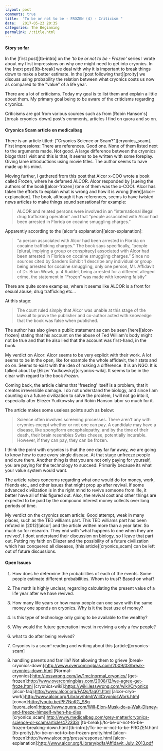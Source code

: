 ```yaml
---
layout: post
comments: true
title:  "To be or not to be - FROZEN (4) - Criticism "
date:   2017-05-23 20:35	
categories: The Beginning
permalink: /:title.html
---
```

#### Story so far

In the [first post][tb-intro] on the _'to be or not to be - Frozen'_ series I wrote about my first impressions on why one might need to get into cryonics. In the [next post][tb-break] we deal with why it is important to break things down to make a better estimate. In the [post following that][prolty] we discuss using probability the relation between what cryonics costs us now as compared to the "value" of a life year. 

There are a lot of criticisms. Today my goal is to list them and explain a little about them. My primary goal being to be aware of the criticisms regarding cryonics. 

Criticisms are got from various sources such as from [Robin Hanson's][break-cryonics-down] post's comments, articles I find on quora and so on.

#### Cryonics Scam article on medicalbag

There is an article titled: ["Cryonics Science or Scam?"][cryonics_scam]. First impressions: There are references. Good one. None of them listed next to the arguments made. Not good. A large difference between the cryonics blogs that I visit and this is that, it seems to be written with some foreplay. Giving lame introductions using movie titles. The author seems to have made up his mind.

Moving further, I gathered from this post that Alcor x-COO wrote a book called Frozen, where he defamed ALCOR. Alcor responded by [sueing the authors of the book][alcor-frozen] (one of them was the x-COO). Alcor has taken the efforts to explain what is wrong and how it is wrong [here][alcor-explanation]. The book, although it has references, seems to have twisted news articles to make things sound sensational for example:

>ALCOR and related persons were involved in an “international illegal drug
trafficking operation” and that “people associated with Alcor had been arrested in
Florida on cocaine smuggling charges.”

Apparently according to the [alcor's explanation][alcor-explanation]:

>“a person associated with Alcor had been arrested in Florida on cocaine trafficking charges.” The book says specifically, “people [plural, implying a group or conspiracy] associated with Alcor had been arrested in Florida on cocaine smuggling charges.” Since no sources cited by Sanders Exhibit 1 describe any individual or group being arrested for cocaine smuggling, only one person, Mr. 
Affidavit of Dr. Brian Wowk, p. 4 Ruddel, being arrested for a different alleged crime, the statement in “Frozen” was made with
knowing falsity"

There are quite some examples, where it seems like ALCOR is a front for sexual abuse, drug trafficking etc...

At this stage:
>The court ruled simply that Alcor was unable at this stage of the lawsuit to prove the publisher and co-author acted with knowledge that the book was false when published. 

The author has also given a public statement as can be seen [here][alcor-frozen] stating that his account on the abuse of Ted William's body might not be true and that he also lied that the account was first-hand, in the book.

My verdict on Alcor:
Alcor seems to be very explicit with their work. A lot seems to be in the open, like for example the whole affidavit, their stats and so on. Seems to exist with the idea of making a difference. It is an NGO. It is talked about by [Elizer Yudkowsky][cryonics-wiki]. It seems to be in the clear with regard to the book *Frozen*.

Coming back, the article claims that 'freezing' itself is a problem, that it creates irreversible damage. I do not understand the biology, and since I am counting on a future civilization to solve the problem, I will not go into it, especially after Eliezer Yudkowsky and Robin Hanson labor so much for it. 

The article makes some useless points such as below:
>Science often involves screening processes. There aren't any with cryonics except whether or not one can pay. A candidate may have a disease, like spongiform encephalopathy, and by the time of their death, their brain resembles Swiss cheese, potentially incurable. However, if they can pay, they can be frozen.

I think the point with cryonics is that the one day far far away, we are going to know how to cure every single disease. At that stage unfreeze people and cure them. Another thing is that you are not only paying for yourself, you are paying for the technology to succeed. Primarily because its what your value system would want.

The article raises concerns regarding what one would do for money, work, friends etc., and other issues that might prop up after revival. If some advanced civilization is in the right mind to revive someone from life, it better have all of this figured out. Also, the revival cost and other things are expected to be paid by the compound interest money collects over long periods of time.

My verdict on the cryonics scam article:
Good attempt, weak in many places, such as the TED williams part. This TED williams part has been refuted in [2012][alcor] and the article written more than a year later. So much so for research. They end with 'what happens to one when they are revived'. I dont understand their discussion on biology, so I leave that part out. Putting my faith on Eliezer and the possibility of a future civilization which has conquered all diseases, [this article][cryonics_scam] can be left out of future discussions.

#### Open Issues

1) How does he determine the probabilities of each of the events. Some people estimate different probabilities. Whom to trust? Based on what?

2) The math is highly unclear, regarding calculating the present value of a life year after we have revived. 

3) How many life years or how many people can one save with the same money one spends on cryonics. Why is it the best use of money?

4) Is this type of technology only going to be available to the wealthy?

5) Why would the future generation invest in reviving a only a few people?

6) what to do after being revived?

7) Cryonics is a scam! reading and writing about this [article][cryonics-scam]

8) handling parents and familia? Not allowing them to grieve
[break-cryonics-down]:http://www.overcomingbias.com/2009/03/break-cryonics-down.html
[Normal-cryonics]:http://lesswrong.com/lw/1mc/normal_cryonics/
[get-frozen]:http://www.overcomingbias.com/2008/12/we-agree-get-froze.html
[cryonics-wiki]:https://wiki.lesswrong.com/wiki/Cryonics
[alcor-faq]:http://www.alcor.org/FAQs/faq01.html
[alcor-cryo-work]:http://www.alcor.org/Library/html/WillCryonicsWork.html
[conan]:http://youtu.be/PF7NpKG_S8g
[quora_elon]:https://www.quora.com/Will-Elon-Musk-do-a-Walt-Disney-and-freeze-himself-when-he-dies
[cryonics_scam]:http://www.medicalbag.com/grey-matter/cryonics-science-or-scam/article/472333/
[tb-break]:/to-be-or-not-to-be-frozen-breaking-down.html
[tb-intro]:/To-be-or-not-to-be-FROZEN.html
[tb-prolty]:/to-be-or-not-to-be-frozen-prolty.html
[alcor-frozen]:http://www.alcor.org/press/response.html
[alcor-explanation]:http://www.alcor.org/Library/pdfs/Affidavit_July_2013.pdf
